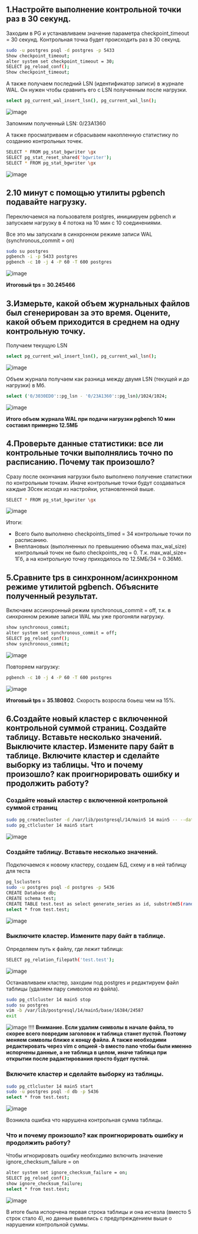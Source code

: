 ## 1.Настройте выполнение контрольной точки раз в 30 секунд.
Заходим в PG и устанавливаем значение параметра checkpoint_timeout = 30 секунд. Контрольная точка будет происходить раз в 30 секунд. 
```bash
sudo -u postgres psql -d postgres -p 5433
Show checkpoint_timeout;
alter system set checkpoint_timeout = 30;
SELECT pg_reload_conf();
Show checkpoint_timeout;
```
А также получаем последний LSN (идентификатор записи) в журнале WAL. Он нужен чтобы сравнить его с LSN полученным после нагрузки.
```bash
select pg_current_wal_insert_lsn(), pg_current_wal_lsn();
```
![image](https://github.com/user-attachments/assets/5faf8c0f-dc31-4ad5-bc53-16093e7cf040)

Запомним полученный LSN: 0/23A1360

А также просматриваем и сбрасываем накопленную статистику по созданию контрольных точек.
```bash
SELECT * FROM pg_stat_bgwriter \gx
SELECT pg_stat_reset_shared('bgwriter');
SELECT * FROM pg_stat_bgwriter \gx
```
![image](https://github.com/user-attachments/assets/ada2d4d9-2d71-4683-b155-7027006677cf)

## 2.10 минут c помощью утилиты pgbench подавайте нагрузку.
Переключаемся на пользователя postgres, инициируем pgbench и запускаем нагрузку в 4 потока на 10 мин с 10 соединениями.

Все это мы запускали в синхронном режиме записи WAL (synchronous_commit = on)
```bash
sudo su postgres
pgbench -i -p 5433 postgres
pgbench -c 10 -j 4 -P 60 -T 600 postgres
```
![image](https://github.com/user-attachments/assets/0f76b7a3-69a1-4a38-a914-ee6c85506956)

**Итоговый tps = 30.245466**

## 3.Измерьте, какой объем журнальных файлов был сгенерирован за это время. Оцените, какой объем приходится в среднем на одну контрольную точку.
Получаем текущую LSN
```bash
select pg_current_wal_insert_lsn(), pg_current_wal_lsn();
```
![image](https://github.com/user-attachments/assets/86b6fddd-413a-4147-92e0-8c123e0496bc)

Объем журнала получаем как разница между двумя LSN (текущей и до нагрузки) в Мб.
```bash
select ('0/3030ED0'::pg_lsn - '0/23A1360'::pg_lsn)/1024/1024;
```
![image](https://github.com/user-attachments/assets/1fff55d7-7863-4a69-9f44-27bf3a7d322c)

**Итого объем журнала WAL при подачи нагрузки pgbench 10 мин составил примерно 12.5МБ**

## 4.Проверьте данные статистики: все ли контрольные точки выполнялись точно по расписанию. Почему так произошло?
Сразу после окончания нагрузки было выполнено получение статистики по контрольным точкам. Иначе контрольные точки будут создаваться каждые 30сек исходя из настройки, установленной выше.
```bash
SELECT * FROM pg_stat_bgwriter \gx
```
![image](https://github.com/user-attachments/assets/353d79ed-d435-4860-86f7-7b549f2539ec)

Итоги:
* Всего было выполнено checkpoints_timed = 34 контрольные точки по расписанию. 
* Внеплановых (выполненных по превышению объема max_wal_size) контрольный точек не было checkpoints_req = 0. Т.к. max_wal_size= 1Гб, а на контрольную точку приходилось по 12.5МБ/34 = 0.36Мб. 

## 5.Сравните tps в синхронном/асинхронном режиме утилитой pgbench. Объясните полученный результат.
Включаем ассинхронный режим synchronous_commit = off, т.к. в синхронном режиме записи WAL мы уже прогоняли нагрузку. 
```bash
show synchronous_commit;
alter system set synchronous_commit = off;
SELECT pg_reload_conf();
show synchronous_commit;
```
![image](https://github.com/user-attachments/assets/57c77bc2-d870-4131-b40b-4008141be1fc)

Повторяем нагрузку:
```bash
pgbench -c 10 -j 4 -P 60 -T 600 postgres
```
![image](https://github.com/user-attachments/assets/082463d6-3d19-4b68-a7b1-4698196ebe8c)

**Итоговый tps = 35.180802**. Скорость возросла боьеш чем на 15%.

## 6.Создайте новый кластер с включенной контрольной суммой страниц. Создайте таблицу. Вставьте несколько значений. Выключите кластер. Измените пару байт в таблице. Включите кластер и сделайте выборку из таблицы. Что и почему произошло? как проигнорировать ошибку и продолжить работу?
### Создайте новый кластер с включенной контрольной суммой страниц
```bash
sudo pg_createcluster -d /var/lib/postgresql/14/main5 14 main5 -- --data-checksums
sudo pg_ctlcluster 14 main5 start
```
![image](https://github.com/user-attachments/assets/defc4e5c-090b-49d9-80cd-7eb2e11ba591)

### Создайте таблицу. Вставьте несколько значений.
Подключаемся к новому кластеру, создаем БД, схему и в ней таблицу для теста
```bash
pg_lsclusters
sudo -u postgres psql -d postgres -p 5436
CREATE Database db;
CREATE schema test;
CREATE TABLE test.test as select generate_series as id, substr(md5(random()::text), 1, 25)::varchar(100) as name from generate_series(1,5,1);
select * from test.test;
```
![image](https://github.com/user-attachments/assets/1af66786-da90-4b00-b52d-6cdf6b5d4af6)

### Выключите кластер. Измените пару байт в таблице.
Определяем путь к файлу, где лежит таблица:
```bash
SELECT pg_relation_filepath('test.test'); 
```
![image](https://github.com/user-attachments/assets/191426c1-c1c2-456c-a358-afb95f20852d)

Останавливаем кластер, заходим под postgres и редактируем файл таблицы (удаляем пару символов из файла). 
```bash
sudo pg_ctlcluster 14 main5 stop
sudo su postgres
vim -b /var/lib/postgresql/14/main5/base/16384/24587
exit
```
![image](https://github.com/user-attachments/assets/3360c082-7bd2-4f35-bdcb-bee336e2cc07)  !!!!
**Внимание. Если удалим символы в начале файла, то скорее всего повредим заголовок и таблица станет пустой. Поэтому меняем символы ближе к концу файла.
А также необходими редактировать через vim с опцией -b вместо nano чтобы были именно испорчены данные, а не таблица в целом, иначе таблица при открытии после радактирования просто будет пустой.**


### Включите кластер и сделайте выборку из таблицы.
```bash
sudo pg_ctlcluster 14 main5 start
sudo -u postgres psql -d db -p 5436
select * from test.test;
```
![image](https://github.com/user-attachments/assets/b68a2cf2-08c3-452f-a61b-e3e9ec8e8800)

Возникла ошибка что нарушена контрольная сумма таблицы. 

### Что и почему произошло? как проигнорировать ошибку и продолжить работу?
Чтобы игнорировать ошибку необходимо включить значение ignore_checksum_failure = on
```bash
alter system set ignore_checksum_failure = on;
SELECT pg_reload_conf();
show ignore_checksum_failure;
select * from test.test;
```
![image](https://github.com/user-attachments/assets/a3864409-733c-4e09-8d07-91e9510937df)

В итоге была испорчена первая строка таблицы и она исчезла (вместо 5 строк стало 4), но данные вывелись с предупреждением выше о нарушении контрольной суммы. 
